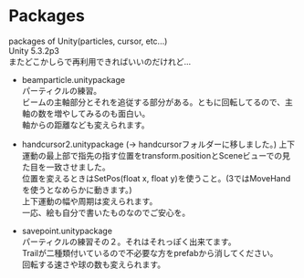 # Packages
  packages of Unity(particles, cursor, etc...)  
  Unity 5.3.2p3  
  またどこかしらで再利用できればいいのだけれど...

* beamparticle.unitypackage  
  パーティクルの練習。  
  ビームの主軸部分とそれを追従する部分がある。ともに回転してるので、主軸の数を増やしてみるのも面白い。  
  軸からの距離なども変えられます。  

* handcursor2.unitypackage  (-> handcursorフォルダーに移しました。)
  上下運動の最上部で指先の指す位置をtransform.positionとSceneビューでの見た目を一致させました。  
  位置を変えるときはSetPos(float x, float y)を使うこと。(3ではMoveHandを使うとなめらかに動きます。)  
  上下運動の幅や周期は変えられます。  
  一応、絵も自分で書いたものなのでご安心を。  

* savepoint.unitypackage  
  パーティクルの練習その２。それはそれっぽく出来てます。  
  Trailが二種類付いているので不必要な方をprefabから消してください。  
  回転する速さや球の数も変えられます。  
